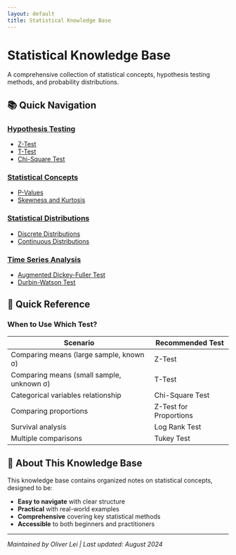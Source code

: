 ```yaml
---
layout: default
title: Statistical Knowledge Base
---
```


# Statistical Knowledge Base

A comprehensive collection of statistical concepts, hypothesis testing methods, and probability distributions.

## 📚 Quick Navigation

### [Hypothesis Testing](./hypothesis-testing/)
- [Z-Test](./hypothesis-testing/z-test.md)
- [T-Test](./hypothesis-testing/t-test.md)
- [Chi-Square Test](./hypothesis-testing/chi-square-test.md)

### [Statistical Concepts](./concepts/)
- [P-Values](./concepts/p-values.md)
- [Skewness and Kurtosis](./concepts/skewness-kurtosis.md)

### [Statistical Distributions](./distributions/)
- [Discrete Distributions](./distributions/discrete-distributions.md)
- [Continuous Distributions](./distributions/continuous-distributions.md)

### [Time Series Analysis](./time-series/)
- [Augmented Dickey-Fuller Test](./time-series/adf-test.md)
- [Durbin-Watson Test](./time-series/durbin-watson-test.md)

## 🎯 Quick Reference

### When to Use Which Test?

| Scenario                                  | Recommended Test       |
| ----------------------------------------- | ---------------------- |
| Comparing means (large sample, known σ)   | Z-Test                 |
| Comparing means (small sample, unknown σ) | T-Test                 |
| Categorical variables relationship        | Chi-Square Test        |
| Comparing proportions                     | Z-Test for Proportions |
| Survival analysis                         | Log Rank Test          |
| Multiple comparisons                      | Tukey Test             |

## 📖 About This Knowledge Base

This knowledge base contains organized notes on statistical concepts, designed to be:
- **Easy to navigate** with clear structure
- **Practical** with real-world examples
- **Comprehensive** covering key statistical methods
- **Accessible** to both beginners and practitioners

---

*Maintained by Oliver Lei | Last updated: August 2024*
